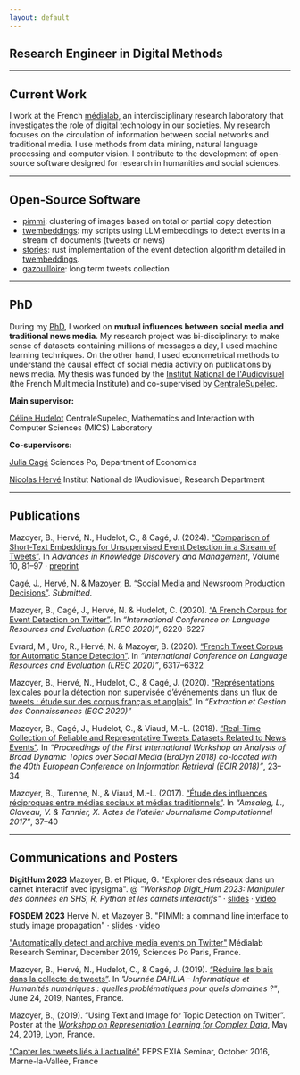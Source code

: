```yaml
---
layout: default
---
```


## Research Engineer in Digital Methods

***

## Current Work
I work at the French [médialab](https://medialab.sciencespo.fr/), an interdisciplinary research laboratory that investigates the role of
digital technology in our societies. My research focuses on the circulation of information between social networks and traditional media. I use methods from data mining, natural language processing and computer vision. I contribute to the development of open-source software designed for research in humanities and social sciences.

***

## Open-Source Software

- [pimmi](https://github.com/nrv/pimmi): clustering of images based on total or partial copy detection
- [twembeddings](https://github.com/ina-foss/twembeddings): my scripts using LLM embeddings to detect events in a stream of documents (tweets or news)
- [stories](https://github.com/medialab/stories): rust implementation of the event detection algorithm detailed in [twembeddings](https://github.com/ina-foss/twembeddings).
- [gazouilloire](https://github.com/medialab/gazouilloire): long term tweets collection

***

## PhD

During my [PhD](http://www.theses.fr/2020UPASC009), I worked on **mutual influences between social media and traditional news media**. My research project was
bi-disciplinary: to make sense of datasets containing millions of messages a day, I used machine learning techniques.
On the other hand, I used econometrical methods to understand the causal effect of social media activity on publications
by news media. My thesis was funded by the [Institut National de l'Audiovisuel](https://www.ina.fr) (the French Multimedia Institute)
and co-supervised by [CentraleSupélec](http://www.centralesupelec.fr/).

**Main supervisor:**

[Céline Hudelot](http://perso.ecp.fr/~hudelotc/) CentraleSupelec, Mathematics and Interaction with Computer Sciences (MICS) Laboratory

**Co-supervisors:**

[Julia Cagé](https://juliacage.com/) Sciences Po, Department of Economics

[Nicolas Hervé](http://www.herve.name/pmwiki.php/Main/HomePage) Institut National de l’Audiovisuel, Research Department

***

## Publications
Mazoyer, B., Hervé, N., Hudelot, C., & Cagé, J. (2024). [“Comparison of Short-Text Embeddings for Unsupervised Event Detection in a Stream of Tweets”](https://link.springer.com/chapter/10.1007/978-3-031-40403-0_4). In *Advances in Knowledge Discovery and Management*, Volume 10, 81–97 · [preprint](assets/img/Short_Text_Embeddings_for_Unsupervised_Event_Detection_in_a_Stream_of_Tweets.pdf)

Cagé, J., Hervé, N. & Mazoyer, B. [“Social Media and Newsroom Production
Decisions”](https://papers.ssrn.com/sol3/papers.cfm?abstract_id=3663899).
*Submitted.*

Mazoyer, B., Cagé, J., Hervé, N. & Hudelot, C. (2020). [“A French Corpus for Event Detection on
Twitter”](http://www.lrec-conf.org/proceedings/lrec2020/pdf/2020.lrec-1.763.pdf).
In *“International Conference on Language Resources and Evaluation (LREC 2020)”*,  6220–6227

Evrard, M., Uro, R., Hervé, N. & Mazoyer, B. (2020). [“French Tweet Corpus for Automatic Stance
Detection”](http://www.lrec-conf.org/proceedings/lrec2020/pdf/2020.lrec-1.775.pdf).
In *“International Conference on Language Resources and Evaluation (LREC 2020)”*, 6317–6322

Mazoyer, B., Hervé, N., Hudelot, C., & Cagé, J. (2020). [“Représentations lexicales pour
la détection non supervisée d’événements dans un flux de tweets : étude sur des corpus
français et anglais”](https://arxiv.org/abs/2001.04139). In *“Extraction et Gestion des Connaissances (EGC 2020)”*

Mazoyer, B., Cagé, J., Hudelot, C., & Viaud, M.-L. (2018). [“Real-Time Collection of Reliable
and Representative Tweets Datasets Related to News Events”](http://ceur-ws.org/Vol-2078/paper2.pdf).
In *“Proceedings of the First International Workshop on Analysis of Broad Dynamic Topics over Social
Media (BroDyn 2018) co-located with the 40th European Conference on Information Retrieval (ECIR 2018)”*,
23–34

Mazoyer, B., Turenne, N., & Viaud, M.-L. (2017). [“Étude des influences réciproques entre médias
sociaux et médias traditionnels”](https://hal.archives-ouvertes.fr/hal-01691967/document).
In *“Amsaleg, L., Claveau, V. & Tannier, X. Actes de l’atelier Journalisme Computationnel 2017”*, 37–40

***

## Communications and Posters
**DigitHum 2023** Mazoyer, B. et Plique, G. "Explorer des réseaux dans un carnet interactif avec ipysigma". @ *"Workshop Digit_Hum 2023: Manipuler des données en SHS, R, Python et les carnets interactifs"* · [slides](https://medialab.github.io/ipysigma/presentations/digithum-2023) · [video](https://explore.psl.eu/fr/le-magazine/videos/explorer-des-reseaux-dans-un-carnet-interactif-avec-ipysigma)

**FOSDEM 2023** Hervé N. et Mazoyer B. "PIMMI: a command line interface to study image propagation" · [slides](https://archive.fosdem.org/2023/schedule/event/openresearch_pimmi/attachments/slides/5581/export/events/attachments/openresearch_pimmi/slides/5581/PIMMI_slides_FOSDEM2023.pdf) · [video](https://archive.fosdem.org/2023/schedule/event/openresearch_pimmi/)

["Automatically detect and archive media events on Twitter"](https://medialab.sciencespo.fr/en/news/detecter-et-archiver-automatiquement-les-evenements-mediatiques-sur-twitter/)
Médialab Research Seminar, December 2019, Sciences Po Paris, France.

Mazoyer, B., Hervé, N., Hudelot, C., & Cagé, J. (2019). [“Réduire les biais dans la collecte de
tweets”](http://dahlia.egc.asso.fr/journeeDAHLIA28062019/7%20Mazoyer_et_al.pdf). In *"Journée DAHLIA -
Informatique et Humanités numériques : quelles problématiques pour quels domaines ?"*, June 24, 2019,
Nantes, France.

Mazoyer, B., (2019). “Using Text and Image for Topic Detection on Twitter”. Poster at the
*[Workshop on Representation Learning for Complex Data](http://mediamining.univ-lyon2.fr/workshop2019/)*,
May 24, 2019, Lyon, France.

["Capter les tweets liés à l'actualité"](http://ligm.u-pem.fr/index.php?eID=tx_nawsecuredl&u=0&file=fileadmin/fichiers/PEPSEXIA/ArticlesPdf/Beatrice_.pdf&t=1590653161&hash=8ce285a1fda0b7dd562ad9853473242bc6aa268b)
PEPS EXIA Seminar, October 2016, Marne-la-Vallée, France